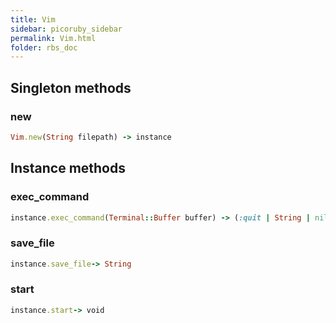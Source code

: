 ```yaml
---
title: Vim
sidebar: picoruby_sidebar
permalink: Vim.html
folder: rbs_doc
---
```

## Singleton methods
### new

```ruby
Vim.new(String filepath) -> instance
```
## Instance methods
### exec_command

```ruby
instance.exec_command(Terminal::Buffer buffer) -> (:quit | String | nil)
```
### save_file

```ruby
instance.save_file-> String
```
### start

```ruby
instance.start-> void
```
